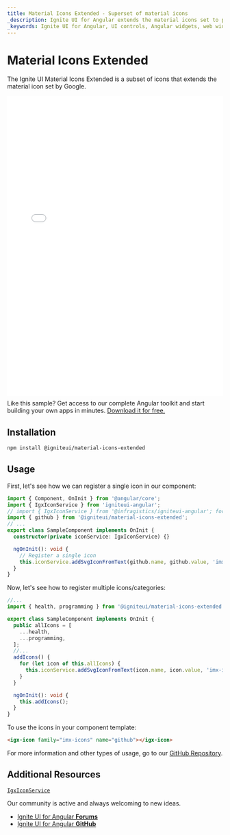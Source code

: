 ```yaml
---
title: Material Icons Extended - Superset of material icons
_description: Ignite UI for Angular extends the material icons set to provide the designers and developers a wide range of icons to choose from. 
_keywords: Ignite UI for Angular, UI controls, Angular widgets, web widgets, UI widgets, Angular, Native Angular Components Suite, Native Angular Controls, Native Angular Components Library, Angular Icon components, Angular Icon controls, Material icons extended
---
```


# Material Icons Extended
<p class="highlight">The Ignite UI Material Icons Extended is a subset of icons that extends the material icon set by Google.</p>

<div class="sample-container loading" style="height: 700px">
    <iframe id="material-icons-extended-iframe" seamless="" class="lazyload no-theming" width="100%" height="100%" frameborder="0" src="{environment:demosBaseUrl}/data-display/material-icons-extended" onload="onSampleIframeContentLoaded(this);"></iframe>
</div>
<p style="margin: 0;padding-top: 0.5rem">Like this sample? Get access to our complete Angular toolkit and start building your own apps in minutes. <a class="no-external-icon mchNoDecorate trackCTA" target="_blank" href="https://www.infragistics.com/products/ignite-ui-angular/download" data-xd-ga-action="Download" data-xd-ga-label="Ignite UI for Angular">Download it for free.</a></p>
<div class="divider--half"></div>

## Installation

```sh
npm install @igniteui/material-icons-extended
```

## Usage

First, let's see how we can register a single icon in our component:

```typescript
import { Component, OnInit } from '@angular/core';
import { IgxIconService } from 'igniteui-angular';
// import { IgxIconService } from '@infragistics/igniteui-angular'; for licensed package
import { github } from '@igniteui/material-icons-extended';
// ...
export class SampleComponent implements OnInit {
  constructor(private iconService: IgxIconService) {}

  ngOnInit(): void {
    // Register a single icon
    this.iconService.addSvgIconFromText(github.name, github.value, 'imx-icons');
  }
}
```

Now, let's see how to register multiple icons/categories:

```typescript
//...
import { health, programming } from '@igniteui/material-icons-extended';

export class SampleComponent implements OnInit {
  public allIcons = [
    ...health,
    ...programming,
  ];
  //...
  addIcons() {
    for (let icon of this.allIcons) {
      this.iconService.addSvgIconFromText(icon.name, icon.value, 'imx-icons');
    }
  }

  ngOnInit(): void {
    this.addIcons();
  }
}
```

To use the icons in your component template:

```html
<igx-icon family="imx-icons" name="github"></igx-icon>
```

For more information and other types of usage, go to our [GitHub Repository](https://github.com/IgniteUI/material-icons-extended).

## Additional Resources
<div class="divider--half"></div>

[`IgxIconService`]({environment:angularApiUrl}/classes/igxiconservice.html)

Our community is active and always welcoming to new ideas.

* [Ignite UI for Angular **Forums**](https://www.infragistics.com/community/forums/f/ignite-ui-for-angular)
* [Ignite UI for Angular **GitHub**](https://github.com/IgniteUI/igniteui-angular)
